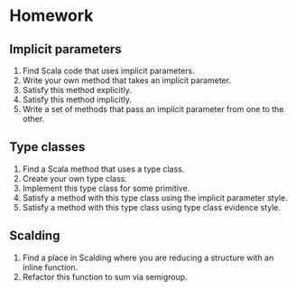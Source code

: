 # Homework

## Implicit parameters

1. Find Scala code that uses implicit parameters.
1. Write your own method that takes an implicit parameter.
1. Satisfy this method explicitly.
1. Satisfy this method implicitly.
1. Write a set of methods that pass an implicit parameter from one to the other.

## Type classes

1. Find a Scala method that uses a type class.
1. Create your own type class.
1. Implement this type class for some primitive.
1. Satisfy a method with this type class using the implicit parameter style.
1. Satisfy a method with this type class using type class evidence style.

## Scalding

1. Find a place in Scalding where you are reducing a structure with an inline function.
1. Refactor this function to sum via semigroup.
